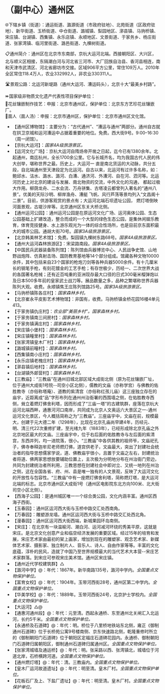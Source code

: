 # （副中心）通州区  
🌐下辖乡镇（街道）：通运街道、潞源街道（市政府驻地）、北苑街道（区政府驻地）、新华街道、玉桥街道、中仓街道、潞城镇、梨园地区、漷县镇、马驹桥镇、宋庄镇、台湖镇、西集镇、永乐店镇、永顺地区、文景街道、于家务乡、杨庄街道、张家湾镇、临河里街道、潞邑街道、九棵树街道。  
  
📋通州简介：通州区在北京市东南部，京杭大运河北端。西接朝阳区、大兴区，北与顺义区相接，东隔潮白河与河北省三河市、大厂回族自治县、香河县相连，南和天津市武清区、河北省廊坊市交接。区域906平方公里，常住109万人。2010年全区常住118.4万人，农业332992人，非农业330311人。  
  
🛣️景观公路：北运河新堤路（通州大运河、漕运码头），北京十大“最美乡村路”。  
  
⏩国家级非物质文化遗产代表性项目保护单位：  
🔸花丝镶嵌制作技艺：申报：北京市通州区，保护单位：北京东方艺珍花丝镶嵌厂。  
🔸面人（面人汤）：申报：北京市通州区，保护单位：北京市通州区文化馆。    
  
* 【通州区博物馆】：主要分为：“古代通州”、“漕运与通州”两部分。通州自古就在拱卫京城和运河漕运中占据着重要的地位。免费。西大街9号。9:00–16:30（周一闭馆）。  
* 【京杭大运河】：*国家4A级旅游景区。*  
* 【运河文化广场】：京杭大运河自隋炀帝开凿之日起，迄今已有1380余年。北起通州，南迄杭州，全长1700余公里。它与长城齐名，均为我国古代人民的伟大创举，堪称世界之最。历史上，大运河一 直是南北货运的大动脉，共分五段，自北端通州至天津段定为北运河。自古以来，北运河有过许多名称，如：鲍邱水、沽水、潞水、潞河、白漕、通济河、外漕河、自在河、泗河等。北运河历史上对北京的建设与发展、南北物资的交流，中外文化的沟通， 都起过极大作用。柳荫龙舟、二水会流、万舟骈集、古塔凌云都曾列入著名的“通州八景”。优美的天际沙明、柳岸渔舟、漕艇 飞帆、风行芦荡等景均列入“文昌阁十二景”。目前，供游客观赏的景点有；大运河北端石坝遗址公园， 燃灯塔倒映河面景观，古堤沙岸等。北京通州区东关大桥北侧。  
* 【通州运河公园】：通州运河公园是在原运河文化广场、运河奥体公园、生态公园基础上扩建改造，整合而成的一个大型的绿色生态公园，是集休闲娱乐教育，体育竞技健身、水上游乐观光为一体的综合性场所，也是目前京东面积最大的城市公园。通胡大街70号。*国家3A级旅游景区。*  
* 【北京韩美林艺术馆】：免费。梨园镇九棵树东路68号。*国家4A级旅游景区。*  
* 【通州大运河森林旅游区】：宋梁路南段。*国家4A级旅游景区。*  
* 【中国民兵武器装备陈列馆】：陈列馆由兵器博览中心、人民战争史馆、山地野战炮阵、仿真射击场、国防教育基地等14个部分组成。馆藏各种文物10000余件，其中包括来自23个国家的枪炮刀剑等各种兵器5000余件。有十几厘米长的钢笔手枪，有刻花镀金的工艺手枪；有存世极少，历经一、二次世界大战的各国著名枪械；还有近百吨重的亚洲现存最大口径的日式300毫米榴弹炮以及日本500多年前的皇家武士战刀等。展品数量之多，品种之繁堪称世界兵器陈列大观。收费。永顺镇焦王庄陈列馆路25号。*国家3A级旅游景区。*  
* 【马驹桥镇陈各庄村】：*国家森林乡村。*  
* 【北京崔永平皮影艺术博物馆】：非国有，收费。马驹桥镇金桥花园16楼4单元413。  
* 【于家务镇仇庄村】：*农业部“美丽乡村”。国家森林乡村。*  
* 【于家务镇南三间房村】：*国家森林乡村。*  
* 【于家务镇满庄村】：*国家森林乡村。*  
* 【宋庄镇小堡村】：*国家森林乡村。*  
* 【宋庄镇疃里村】：*国家森林乡村。*  
* 【张家湾镇皇木厂村】：*国家森林乡村。*  
* 【潞城镇前疃村】：*国家森林乡村。*  
* 【西集镇南小庄村】：*国家森林乡村。*  
* 【永乐店镇老槐庄村】：*国家森林乡村。*  
* 【漷县镇后地村】：*国家森林乡村。*  
* 【台湖镇外郞营村】：*国家森林乡村。*  
* 【三教庙】：“三教庙”在通州旧城北部区域大成街北侧（原为花丝镶嵌厂址，位于通州大成街1号院--司空小区北侧），儒教的文庙（亦称学宫）与佛教的佑胜教寺（亦俗称塔庵）、道教的紫清宫（亦俗称红孩儿庙）这三座独立存在的庙宇，近距离成“品”字形布列在通州州治衙署的西围墙之侧，在佑胜教寺西侧，耸立着燃灯佛舍利塔，因而形成了“三庙一塔”的古建筑群，座落在京杭大运河北端西畔，通惠河河口南岸，共同成为北京人文奥运六大景区之一-通州运河文化景区，今人概括简称之为“三教庙”。三座庙宇中，文庙在前，规模最大，创建于元大德二年（1298年），比现在北京孔庙尚早建4年，历经元、明、清三代22次重修扩建，至光绪九年（1883年），已经形成除北京孔庙之外北京地区最大的文庙。三座庙宇中，位于右后面的佑胜教寺与左后面的紫清宫，东西并列，均一进院落，很小。“三教庙”中各供其教的祖师爷，文庙祀孔子，佛寺奉释迦牟尼老师燃灯佛，道宫供老子，文庙最大，突出了封建社会统治者的指导思想儒家学说，道、佛教庙宇很小，且置于文庙之左右，封建统治者将道、佛两家思想放要辅助位置上，主次极为分明地分布在州治衙门旁边，共同为封建统治者所利用，三教思想在封建社会中即对立、又统一地列在州治之侧，这在全国各省、府、州、县是唯一独有的人文景观，反映了大运河文化的开放性与包容性。“三教庙”中有一座燃灯佛舍利塔，简称燃灯塔，是大运河北端的标志。北京市通州区大成街1号（通州区电影院东北方向100米、北大街司空小区北侧）。  
* 【西海子公园】：是通州城区唯一一个综合类公园，文化内涵丰富。通州区西海子西街。  
* 【玉春园】：通州区运河西大街与玉桥中路交汇处西南角。  
* 【万春园】：雕塑游龙墙。通州区运河西大街与玉桥中路交汇处西北角。  
* 【漫春园】：通州区运河西大街西端，新城果园环岛南侧。  
* 【宋庄】：在北京有一块温榆河、潮白河、运河减河环绕的秀美平原，这就是宋庄。是北京文化创意产业和临空经济发展的重要区域。经过15年的培育和发展，宋庄艺术家由最初的架上画家，增加到现在的雕塑家、观念艺术家、新媒体艺术家、摄影家、独立制片人、音乐人、诗人、自由作家等等。丰富的文化底蕴，淳朴的民风，造就了中国乃至世界规模最大的当代艺术大本营--宋庄艺术家群落。到宋庄可参观宋庄美术馆。通州区宋庄镇。  
* 【通州近代学校建筑群】△  
* 【潞河中学】@：年代：1867年。新华南路135号，潞河中学内。*全国重点文物保护单位。*  
* 【富育女校】@：年代：1904年。玉带河西街28号，通州区第二中学内。*全国重点文物保护单位。*  
* 【华美学校】@：年代：1889年。玉带河西街24号，北京护士学校内。*全国重点文物保护单位。*  
* 【大运河】△@  
* 【通惠河通州段】@：年代：元至清。西起永通桥、东至通州北关闸汇入北运河，长约5千米。*全国重点文物保护单位。*  
* 【永通桥及石道碑】@：年代：明。桥位于八里桥地铁站东北侧，雍正《御制通州石道碑》位于长桥苑公寓9号楼南侧、京东快速路北侧，乾隆重修时所立的《御制朝阳门石道碑》位于朝阳区定福庄石道碑花园内。永通桥、御制朝阳门石道碑归属朝阳区，御制通州石道碑归属通州区。*全国重点文物保护单位。*  
* 【张家湾城墙及通运桥】@：年代：明。张采路以西、张湾镇北，城墙位于河道北岸，石桥横跨河道。*全国重点文物保护单位。*  
* 【通州燃灯塔】@：年代：清。三教庙内。*全国重点文物保护单位。*  
* 【皇木厂运河故道遗址】@：年代：明至清。皇木厂村。*全国重点文物保护单位。*  
* 【花板石厂及上、下盐厂遗址】@：年代：明至清。皇木厂村。*全国重点文物保护单位。*  